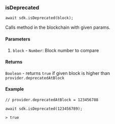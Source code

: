 ### isDeprecated

```
await sdk.isDeprecated(block);
```

Calls method in the blockchain with given params.

#### Parameters
1. `block` - `Number`: Block number to compare

#### Returns

`Boolean` - returns `true` if given block is higher than `provider.deprecatedAtBlock`

#### Example

```
// provider.deprecatedAtBlock = 123456788

await sdk.isDeprecated(123456789);

> true
```